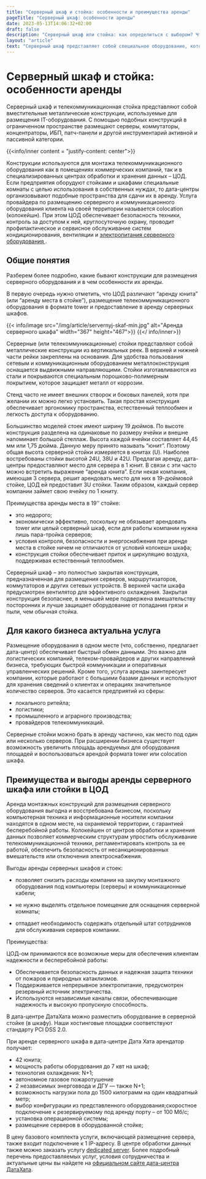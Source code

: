 ```yaml
---
title: "Серверный шкаф и стойка: особенности и преимущества аренды"
pageTitle: "Серверный шкаф: особенности аренды"
date: 2023-05-13T14:06:32+02:00
draft: false
description: "Серверный шкаф или стойка: как определиться с выбором? Что лучше арендовать? Рассматриваем характеристики коммуникационных конструкций. Преимущества аренды 19-дюймовых стоек и шкафов в ЦОД. Выгоды для бизнеса."
layout: "article"
text: "Серверный шкаф представляет собой специальное оборудование, которое используется в центре обработки информации (ЦОД) для размещения IT-устройств. При помощи подобных конструкций в ограниченном пространстве устанавливают коммутаторы, концентраторы, ИБП, патч-панели и другое оборудование активной и пассивной категории"
---
```


# Серверный шкаф и стойка: особенности аренды

Серверный шкаф и телекоммуникационная стойка представляют собой вместительные металлические конструкции, используемые
для размещения IT-оборудования. С помощью подобных конструкций в ограниченном пространстве размещают серверы,
коммутаторы, концентраторы, ИБП, патч-панели и другой инструментарий активной и пассивной категории.

{{<info/inner content = "justify-content: center">}}
<div style="flex-basis: 70%"> 
<p>Конструкции используются для монтажа телекоммуникационного
оборудования как в помещениях коммерческих компаний, так и в специализированных центрах обработки и хранения данных –
ЦОД. Если предприятия оборудуют стойками и шкафами специальные комнаты с целью использования в собственных нуждах, то
дата-центры организовывают подобные пространства для сдачи их в аренду. Услуга провайдера по размещению серверного и
коммуникационного оборудования клиента на своей территории называется colocation (колокейшн). При этом ЦОД обеспечивает
безопасность техники, контроль за доступом к ней, круглосуточную охрану, проводит профилактическое и сервисное
обслуживание систем кондиционирования, вентиляции и <a href="https://www.datahata.by/info/articles/elektrosnabzhenie-data-czentra"> электропитания серверного оборудования </a>.</p>
<h2>Общие понятия</h2>
<p>Разберем более подробно, какие бывают конструкции для размещения серверного оборудования и в чем особенности их аренды.</p>

<p>В первую очередь нужно отметить, что ЦОД различают “аренду юнита” (или “аренду места в стойке”), 
размещение телекоммуникационного оборудования в формате tower и предоставление в аренду серверных шкафов.</p>
</div>

{{< info/image src="/img/article/servernyj-skaf-min.jpg" alt="Аренда серверного шкафа" width="367" height="467">}} 
{{</ info/inner>}}

Серверные (или телекоммуникационные) стойки представляют собой металлические конструкции из вертикальных реек. В верхней
и нижней части рейки закреплены на основания. Для удобства пользования сетевым и коммуникационным оборудованием
металлоконструкция оснащается выдвижными направляющими. Стойки изготавливаются из стали и покрываются специальным
порошково-полимерным покрытием, которое защищает металл от коррозии.

Стенд часто не имеет внешних створок и боковых панелей, хотя при желании их можно легко установить. Такая простая
конструкция обеспечивает эргономику пространства, естественный теплообмен и легкость доступа к оборудованию.

Большинство моделей стоек имеют ширину 19 дюймов. По высоте конструкция разделена на одинаковые по размеру ячейки и
внешне напоминает большой стеллаж. Высота каждой ячейки составляет 44,45 мм или 1,75 дюйма. Данную меру принято называть
“юнит”. Поэтому общая высота серверной стойки измеряется в юнитах (U). Наиболее востребованы стойки высотой 24U, 38U и
42U. Предлагая аренду, дата-центры предоставляют место для сервера в 1 юнит. В связи с эти часто можно встретить
выражение “аренда юнита”. Если некая компания, имеющая 3 сервера, решит арендовать место для них в 19-дюймовой стойке,
ЦОД ей предоставит 3U стойки. Таким образом, каждый сервер компании займет свою ячейку по 1 юниту.

Преимущества аренды места в 19’’ стойке:

* это недорого;
* экономически эффективно, поскольку не обязывает арендовать tower или целый серверный шкаф, если для работы компании
  нужна лишь пара-тройка серверов;
* условия контроля, безопасности и энергоснабжения при аренде места в стойке ничем не отличаются от условий колокешн
  шкафа;
* конструкция стойки обеспечивает приток и циркуляцию воздуха, поддерживая естественный теплообмен.

Серверный шкаф – это полностью закрытая конструкция, предназначенная для размещения серверов, маршрутизаторов,
коммутаторов и других сетевых устройств. В верхней части шкафа предусмотрен вентилятор для эффективного охлаждения.
Закрытая конструкция безопаснее, в меньшей мере подвержена вмешательству посторонних и лучше защищает оборудование от
попадания грязи и пыли, чем обычная стойка.

## Для какого бизнеса актуальна услуга

Размещение оборудования в одном месте (что, собственно, предлагает дата-центр) обеспечивает быстрый обмен данными. Это важно для логистических компаний, телеком-провайдеров и других направлений бизнеса, требующих быстрой коммуникации и оперативных управленческих решений.
Кроме того, услуга аренды заинтересует компании, которые работают с большими базами данных и используют для хранения сведений о клиентах и операциях значительное количество серверов. Это касается предприятий из сферы:

* локального ритейла;
* логистики;
* промышленного и аграрного производства;
* провайдеров телекоммуникаций.

Серверные стойки можно брать в аренду частично, как место под один или несколько серверов. При расширении бизнеса существует возможность увеличить площадь арендуемых для оборудования площадей и воспользоваться арендой формата tower или colocation шкафа.

## Преимущества и выгоды аренды серверного шкафа или стойки в ЦОД

Аренда монтажных конструкций для размещения серверного оборудования выгодна и восстребована бизнесом, поскольку компьютерная техника и информационные носители компании находятся в одном месте, на охраняемой территории, с гарантией бесперебойной работы. Колокейшен от центров обработки и хранения данных позволяет коммерческим структурам упростить обслуживание телекоммуникационной техники, регламентировать контроль за ее работой, обеспечить безопасность от несанкционированных вмешательств или отключения электроснабжения.

Выгоды аренды серверных шкафов и стоек:

* позволяет снизить расходы компании на закупку монтажного оборудования под компьютеры (серверы) и коммуникационные кабели;

* не нужно выделять отдельное помещение для оснащения серверной комнаты;

* отпадает необходимость содержать отдельный штат сотрудников для обслуживания серверов компании.

Преимущества:

ЦОД-ом принимаются все возможные меры для обеспечения клиентам надежности и бесперебойной работы:

* Обеспечивается безопасность данных и надежная защита техники от пожаров и природных катаклизмов.
* Поддерживается непрерывное электропитание, предусмотрен резервный источник электричества.
* Используются независимые каналы связи, обеспечивающие надежность и высокую пропускную способность.

В дата-центре ДатаХата можно разместить оборудование в серверной стойке (в шкафу). Наши хостинговые площадки соответствуют стандарту PCI DSS 2.0.

При аренде серверного шкафа в дата-центре Дата Хата арендатор получает:

* 42 юнита;
* мощность работы оборудования до 7 квт на шкаф;
* технология охлаждения: N+1;
* автономное газовое пожаротушение
* 2 независимых энерговвода и ДГУ — также N+1;
* возможность нагрузки пола до 1500 килограмм на один квадратный метр;
* выбор конфигурации из представленного оборудования;скоростное подключение к резервируемому под аренду порту – от 100 Мб/с;
* установка операционной системы;
* размещение серверов в оборудованной стойке;

В цену базового комплекта услуги, включающей размещение сервера, также входит подключение к 1 IP-адресу.
В центре обработки данных также можно заказать услугу [dedicated server](https://www.datahata.by/services/dedicated/dedicated). 
Более подробный перечень предоставляемых услуг, условия сотрудничества и актуальные цены вы найдете на [официальном сайте дата-центра ДатаХата](https://www.datahata.by/). 
